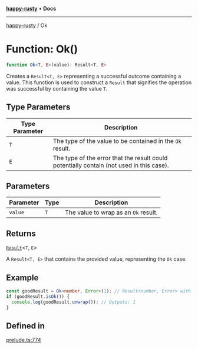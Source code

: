 [**happy-rusty**](../README.md) • **Docs**

***

[happy-rusty](../README.md) / Ok

# Function: Ok()

```ts
function Ok<T, E>(value): Result<T, E>
```

Creates a `Result<T, E>` representing a successful outcome containing a value.
This function is used to construct a `Result` that signifies the operation was successful by containing the value `T`.

## Type Parameters

| Type Parameter | Description |
| ------ | ------ |
| `T` | The type of the value to be contained in the `Ok` result. |
| `E` | The type of the error that the result could potentially contain (not used in this case). |

## Parameters

| Parameter | Type | Description |
| ------ | ------ | ------ |
| `value` | `T` | The value to wrap as an `Ok` result. |

## Returns

[`Result`](../interfaces/Result.md)\<`T`, `E`\>

A `Result<T, E>` that contains the provided value, representing the `Ok` case.

## Example

```ts
const goodResult = Ok<number, Error>(1); // Result<number, Error> with a value
if (goodResult.isOk()) {
  console.log(goodResult.unwrap()); // Outputs: 1
}
```

## Defined in

[prelude.ts:774](https://github.com/JiangJie/happy-rusty/blob/82bfb94138be23b97750c830432d7e013c0e5b80/src/enum/prelude.ts#L774)
